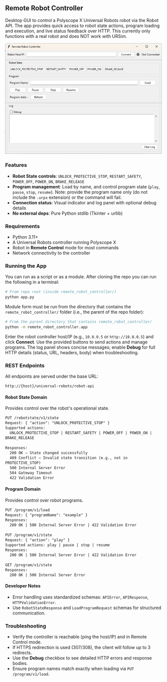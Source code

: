 ## Remote Robot Controller

Desktop GUI to control a Polyscope X Universal Robots robot via the Robot API. The app provides quick access to robot state actions, program loading and execution, and live status feedback over HTTP. This currently only functions with a real robot and does NOT work with URSim.

![Remote Robot Controller GUI](resources/remote_controller_gui.png)

### Features
- **Robot State controls**: `UNLOCK_PROTECTIVE_STOP`, `RESTART_SAFETY`, `POWER_OFF`, `POWER_ON`, `BRAKE_RELEASE`
- **Program management**: Load by name, and control program state (`play`, `pause`, `stop`, `resume`). Note: provide the program name only (do not include the `.urpx` extension) or the command will fail.
- **Connection status**: Visual indicator and log panel with optional debug details
- **No external deps**: Pure Python stdlib (Tkinter + urllib)

### Requirements
- Python 3.11+
- A Universal Robots controller running Polyscope X
- Robot in **Remote Control** mode for most commands
- Network connectivity to the controller


### Running the App
You can run as a script or as a module. After cloning the repo you can run the following in a terminal:

```bash
# From repo root (inside remote_robot_controller/)
python app.py
```

Module form must be run from the directory that contains the `remote_robot_controller/` folder (i.e., the parent of the repo folder):

```bash
# From the parent directory that contains remote_robot_controller/
python -m remote_robot_controller.app
```

Enter the robot controller host/IP (e.g., `10.0.0.5` or `http://10.0.0.5`) and click **Connect**. Use the provided buttons to send actions and manage programs. The log panel shows concise messages; enable **Debug** for full HTTP details (status, URL, headers, body) when troubleshooting.

### REST Endpoints
All endpoints are served under the base URL:

```
http://{host}/universal-robots/robot-api
```

#### Robot State Domain
Provides control over the robot's operational state.

```
PUT /robotstate/v1/state
Request: { "action": "UNLOCK_PROTECTIVE_STOP" }
Supported actions:
  UNLOCK_PROTECTIVE_STOP | RESTART_SAFETY | POWER_OFF | POWER_ON | BRAKE_RELEASE

Responses:
  200 OK – State changed successfully
  409 Conflict – Invalid state transition (e.g., not in PROTECTIVE_STOP)
  500 Internal Server Error
  504 Gateway Timeout
  422 Validation Error
```

#### Program Domain
Provides control over robot programs.

```
PUT /program/v1/load
Request: { "programName": "example" }
Responses:
  200 OK | 500 Internal Server Error | 422 Validation Error

PUT /program/v1/state
Request: { "action": "play" }
Supported actions: play | pause | stop | resume
Responses:
  200 OK | 500 Internal Server Error | 422 Validation Error

GET /program/v1/state
Responses:
  200 OK | 500 Internal Server Error
```

#### Developer Notes
- Error handling uses standardized schemas: `APIError`, `APIResponse`, `HTTPValidationError`.
- Use `RobotStateResponse` and `LoadProgramRequest` schemas for structured communication.


### Troubleshooting
- Verify the controller is reachable (ping the host/IP) and in Remote Control mode.
- If HTTPS redirection is used (307/308), the client will follow up to 3 redirects.
- Use the **Debug** checkbox to see detailed HTTP errors and response bodies.
- Ensure program names match exactly when loading via `PUT /program/v1/load`.



